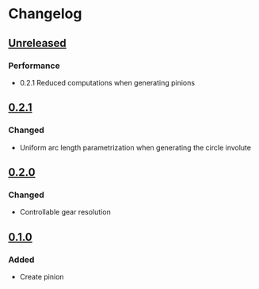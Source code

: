 # Changelog

## [Unreleased]
### Performance
- 0.2.1 Reduced computations when generating pinions

## [0.2.1]
### Changed
- Uniform arc length parametrization when generating the circle involute

## [0.2.0]
### Changed
- Controllable gear resolution

## [0.1.0]
### Added
- Create pinion

[Unreleased]: https://github.com/jarirepo/OpenSCAD_SpurGear/tree/dev
[0.2.1]: https://github.com/jarirepo/OpenSCAD_SpurGear/releases/tag/v0.2.1
[0.2.0]: https://github.com/jarirepo/OpenSCAD_SpurGear/commit/93cde8256ff3072e3b81598d7aad5aafd4b06c1e
[0.1.0]: https://github.com/jarirepo/OpenSCAD_SpurGear/compare/v0.1.0...v0.1.0

